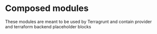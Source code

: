 # Composed modules

These modules are meant to be used by Terragrunt and contain provider and terraform backend placeholder blocks
